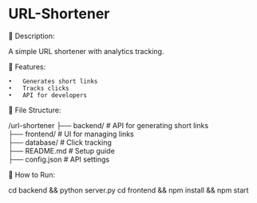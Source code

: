# URL-Shortener

📌 Description:

A simple URL shortener with analytics tracking.

📜 Features:

	•	Generates short links
	•	Tracks clicks
	•	API for developers
 
📂 File Structure:

/url-shortener
 ├── backend/        # API for generating short links  
 ├── frontend/       # UI for managing links  
 ├── database/       # Click tracking  
 ├── README.md       # Setup guide  
 ├── config.json     # API settings  

 
🚀 How to Run:

cd backend && python server.py
cd frontend && npm install && npm start
